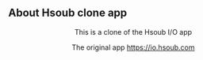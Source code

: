 ## About Hsoub clone app
<p align="center">This is a clone of the Hsoub I/O app</p>

<p align="center">
The original app <a href="https://io.hsoub.com">https://io.hsoub.com</a>
</p>
